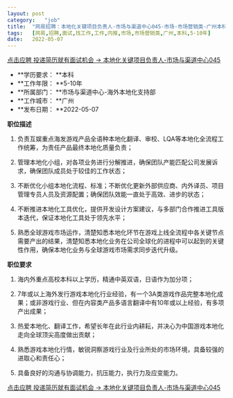 ```yaml
---
layout:	post
category:	"job"
title:	"网易招聘：本地化关键项目负责人-市场与渠道中心045-市场-市场营销类-广州本科5-10年"
tags:	[网易,招聘,面试,找工作,工作,内推,市场,市场营销类,广州,本科,5-10年]
date:	2022-05-07
---
```


[点击应聘 投递简历就有面试机会 ->  本地化关键项目负责人-市场与渠道中心045](http://mobile.bole.netease.com/bole/boleDetail?id=40018&employeeId=346f03c3cda5f04c&key=all)



- **学历要求： **本科
- **工作年限： **5-10年
- **所属部门： **市场与渠道中心-海外本地化支持部
- **工作城市： **广州
- **发布日期： **2022-05-07



**职位描述**

1. 负责互娱重点海发游戏产品全语种本地化翻译、审校、LQA等本地化全流程工作统筹，为责任产品最终本地化质量负责；

2. 管理本地化小组，对各项业务进行分解推进，确保团队产能匹配公司发展诉求，确保团队成员处于较佳的工作状态；

3. 不断优化小组本地化流程、标准；不断优化更新外部供应商、内外译员、项目管理专员人员及资源配置；确保团队效能一直处于高效、进步的状态；

4. 不断推进本地化工具优化，提供开发设计方案建议，与多部门合作推进工具版本迭代，保证本地化工具处于领先水平；

5. 熟悉全球游戏市场运作，清楚知悉本地化环节在游戏上线全流程中各关键节点需要产出的结果，清楚知悉本地化业务在公司全球化的进程中可以起到的关键性作用，确保本地化业务与全球游戏市场需求同步迭代升级。







**职位要求**

1. 海内外重点高校本科以上学历，精通中英双语，日语作为加分项； 

2. 7年或以上海外发行游戏本地化行业经验，有一个3A类游戏作品完整本地化成果；或非游戏行业、但在内容类产品多语言翻译中有10年或以上经验，有多项产出成果；

3. 热爱本地化、翻译工作，希望长年在此行业内耕耘，并决心为中国游戏本地化走向全球顶尖高度做出贡献； 

4. 熟悉游戏本地化行情，敏锐洞察游戏行业及行业所处的市场环境，具备较强的进取心和责任心；

5. 具备良好的沟通与协调能力，抗压能力，执行力及应变能力。



[点击应聘 投递简历就有面试机会 ->  本地化关键项目负责人-市场与渠道中心045](http://mobile.bole.netease.com/bole/boleDetail?id=40018&employeeId=346f03c3cda5f04c&key=all)